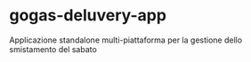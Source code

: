 # gogas-deluvery-app
Applicazione standalone multi-piattaforma per la gestione dello smistamento del sabato

